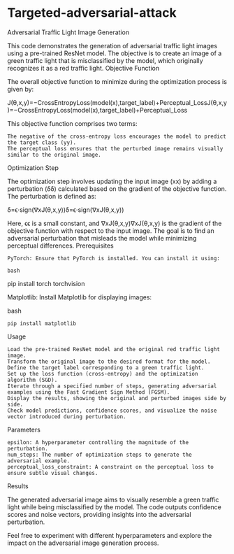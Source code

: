 # Targeted-adversarial-attack
Adversarial Traffic Light Image Generation

This code demonstrates the generation of adversarial traffic light images using a pre-trained ResNet model. The objective is to create an image of a green traffic light that is misclassified by the model, which originally recognizes it as a red traffic light.
Objective Function

The overall objective function to minimize during the optimization process is given by:

J(θ,x,y)=−CrossEntropyLoss(model(x),target_label)+Perceptual_LossJ(θ,x,y)=−CrossEntropyLoss(model(x),target_label)+Perceptual_Loss

This objective function comprises two terms:

    The negative of the cross-entropy loss encourages the model to predict the target class (yy).
    The perceptual loss ensures that the perturbed image remains visually similar to the original image.

Optimization Step

The optimization step involves updating the input image (xx) by adding a perturbation (δδ) calculated based on the gradient of the objective function. The perturbation is defined as:

δ=ϵ⋅sign(∇xJ(θ,x,y))δ=ϵ⋅sign(∇x​J(θ,x,y))

Here, ϵϵ is a small constant, and ∇xJ(θ,x,y)∇x​J(θ,x,y) is the gradient of the objective function with respect to the input image. The goal is to find an adversarial perturbation that misleads the model while minimizing perceptual differences.
Prerequisites

    PyTorch: Ensure that PyTorch is installed. You can install it using:

    bash

pip install torch torchvision

Matplotlib: Install Matplotlib for displaying images:

bash

    pip install matplotlib

Usage

    Load the pre-trained ResNet model and the original red traffic light image.
    Transform the original image to the desired format for the model.
    Define the target label corresponding to a green traffic light.
    Set up the loss function (cross-entropy) and the optimization algorithm (SGD).
    Iterate through a specified number of steps, generating adversarial examples using the Fast Gradient Sign Method (FGSM).
    Display the results, showing the original and perturbed images side by side.
    Check model predictions, confidence scores, and visualize the noise vector introduced during perturbation.

Parameters

    epsilon: A hyperparameter controlling the magnitude of the perturbation.
    num_steps: The number of optimization steps to generate the adversarial example.
    perceptual_loss_constraint: A constraint on the perceptual loss to ensure subtle visual changes.

Results

The generated adversarial image aims to visually resemble a green traffic light while being misclassified by the model. The code outputs confidence scores and noise vectors, providing insights into the adversarial perturbation.

Feel free to experiment with different hyperparameters and explore the impact on the adversarial image generation process.
